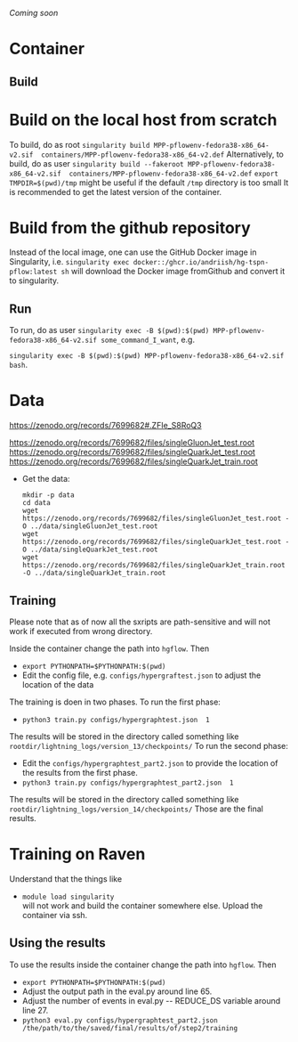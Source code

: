_Coming soon_


# Container 

## Build

# Build on the local host from scratch
To build, do as root `singularity build MPP-pflowenv-fedora38-x86_64-v2.sif  containers/MPP-pflowenv-fedora38-x86_64-v2.def`
Alternatively, to build, do as user `singularity build --fakeroot MPP-pflowenv-fedora38-x86_64-v2.sif  containers/MPP-pflowenv-fedora38-x86_64-v2.def`
`export TMPDIR=$(pwd)/tmp`  might be useful if the default `/tmp` directory is too small
It is recommended to get the latest version of the container.

# Build from the github repository

Instead of the local image, one can use the GitHub Docker image in Singularity, i.e.
`singularity exec docker::/ghcr.io/andriish/hg-tspn-pflow:latest sh` will download the Docker image fromGithub and convert it to singularity.

## Run
To run, do  as user  `singularity exec -B $(pwd):$(pwd) MPP-pflowenv-fedora38-x86_64-v2.sif some_command_I_want`, e.g.

`singularity exec -B $(pwd):$(pwd) MPP-pflowenv-fedora38-x86_64-v2.sif bash`.

# Data 
https://zenodo.org/records/7699682#.ZFIe_S8RoQ3

https://zenodo.org/records/7699682/files/singleGluonJet_test.root
https://zenodo.org/records/7699682/files/singleQuarkJet_test.root
https://zenodo.org/records/7699682/files/singleQuarkJet_train.root

  -  Get the data: 
     ```
     mkdir -p data
     cd data
     wget https://zenodo.org/records/7699682/files/singleGluonJet_test.root -O ../data/singleGluonJet_test.root
     wget https://zenodo.org/records/7699682/files/singleQuarkJet_test.root -O ../data/singleQuarkJet_test.root
     wget https://zenodo.org/records/7699682/files/singleQuarkJet_train.root -O ../data/singleQuarkJet_train.root
     ```


## Training
Please note that as of now all the sxripts are path-sensitive and will not work if executed from wrong directory.

Inside the container change the path into `hgflow`.
Then 
  - `export PYTHONPATH=$PYTHONPATH:$(pwd)`
  -  Edit the config file, e.g. `configs/hypergraftest.json` to adjust the location of the data

The training is doen in two phases.
To run the first phase:

  - `python3 train.py configs/hypergraphtest.json  1`
  
The results will be stored in the directory called something like `rootdir/lightning_logs/version_13/checkpoints/`
To run the second phase:
  - Edit the `configs/hypergraphtest_part2.json` to provide the location of the results from the first phase.
  - `python3 train.py configs/hypergraphtest_part2.json  1`
  
The results will be stored in the directory called something like `rootdir/lightning_logs/version_14/checkpoints/`
Those are the final results.
 
# Training on Raven

Understand that the things like 
  - `module load singularity`  
will not work and build the container somewhere else.
Upload the container via ssh.

## Using the results

To use the results inside the container change the path into `hgflow`.
Then 
  - `export PYTHONPATH=$PYTHONPATH:$(pwd)`
  - Adjust the output path in the eval.py around line 65.
  - Adjust the number of events in eval.py -- REDUCE_DS variable around line 27.
  - `python3 eval.py configs/hypergraphtest_part2.json  /the/path/to/the/saved/final/results/of/step2/training`




  